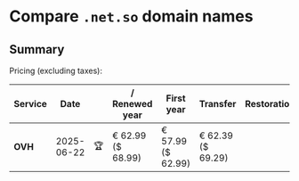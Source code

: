 # Compare `.net.so` domain names

## Summary

Pricing (excluding taxes):

| Service | Date |  | / Renewed year | First year | Transfer | Restoration |
|--|--|--|--|--|--|--|
| **OVH** | 2025-06-22 | 🏆 | € 62.99<br>($ 68.99) | € 57.99<br>($ 62.99) | € 62.39<br>($ 69.29) |  |
